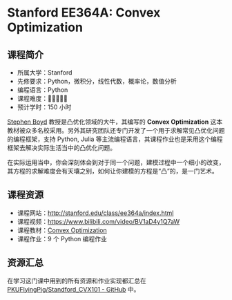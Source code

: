 # Stanford EE364A: Convex Optimization

## 课程简介

- 所属大学：Stanford
- 先修要求：Python，微积分，线性代数，概率论，数值分析
- 编程语言：Python
- 课程难度：🌟🌟🌟🌟🌟
- 预计学时：150 小时

[Stephen Boyd](http://web.stanford.edu/~boyd) 教授是凸优化领域的大牛，其编写的 **Convex Optimization** 这本教材被众多名校采用。另外其研究团队还专门开发了一个用于求解常见凸优化问题的编程框架，支持 Python, Julia 等主流编程语言，其课程作业也是采用这个编程框架去解决实际生活当中的凸优化问题。

在实际运用当中，你会深刻体会到对于同一个问题，建模过程中一个细小的改变，其方程的求解难度会有天壤之别，如何让你建模的方程是“凸”的，是一门艺术。

## 课程资源

- 课程网站：<http://stanford.edu/class/ee364a/index.html>
- 课程视频：<https://www.bilibili.com/video/BV1aD4y1Q7aW>
- 课程教材：[Convex Optimization](https://stanford.edu/~boyd/cvxbook/)
- 课程作业：9 个 Python 编程作业

## 资源汇总

在学习这门课中用到的所有资源和作业实现都汇总在 [PKUFlyingPig/Standford_CVX101 - GitHub](https://github.com/PKUFlyingPig/Standford_CVX101) 中。
